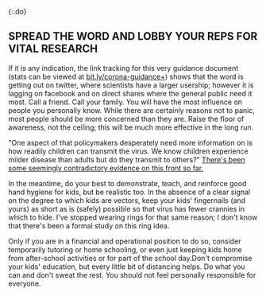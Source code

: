 {:.do}
## SPREAD THE WORD AND LOBBY YOUR REPS FOR VITAL RESEARCH

If it is any indication, the link tracking for this very guidance document (stats can be viewed at [bit.ly/corona-guidance+](https://bit.ly/corona-guidance+)) shows that the word is getting out on twitter, where scientists have a larger usership; however it is lagging on facebook and on direct shares where the general public need it most. Call a friend. Call your family. You will have the most influence on people you personally know. While there are certainly reasons not to panic, most people should be more concerned than they are. Raise the floor of awareness, not the ceiling; this will be much more effective in the long run.

"One aspect of that policymakers desperately need more information on is how readily children can transmit the virus. We know children experience
milder disease than adults but do they transmit to others?" [There's been some seemingly contradictory evidence on this front so far.](https://twitter.com/joshmich/status/1236286986161356801)

In the meantime, do your best to demonstrate, teach, and reinforce good hand hygiene for kids, but be realistic too. In the absence of a clear signal on the degree to which kids are vectors, keep your kids' fingernails (and yours) as short as is (safely) possible so that virus has fewer crannies in which to hide. I've stopped wearing rings for that same reason; I don't know that there's been a formal study on this ring idea.

Only if you are in a financial and operational position to do so, consider temporarily tutoring or home schooling, or even just keeping kids home from after-school activities or for part of the school day.Don't compromise your kids' education, but every little bit of distancing helps. Do what you can and don't sweat the rest. You should not feel personally responsible for everyone.
